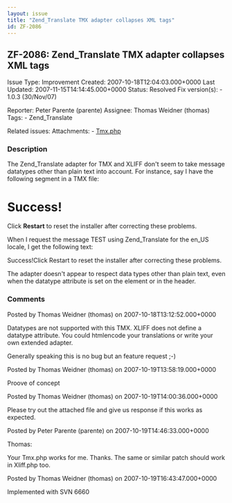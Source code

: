 ```yaml
---
layout: issue
title: "Zend_Translate TMX adapter collapses XML tags"
id: ZF-2086
---
```


ZF-2086: Zend\_Translate TMX adapter collapses XML tags
-------------------------------------------------------

 Issue Type: Improvement Created: 2007-10-18T12:04:03.000+0000 Last Updated: 2007-11-15T14:14:45.000+0000 Status: Resolved Fix version(s): - 1.0.3 (30/Nov/07)
 
 Reporter:  Peter Parente (parente)  Assignee:  Thomas Weidner (thomas)  Tags: - Zend\_Translate
 
 Related issues: 
 Attachments: - [Tmx.php](/issues/secure/attachment/10901/Tmx.php)
 
### Description

The Zend\_Translate adapter for TMX and XLIFF don't seem to take message datatypes other than plain text into account. For instance, say I have the following segment in a TMX file:

Success!
========

Click **Restart** to reset the installer after correcting these problems.

When I request the message TEST using Zend\_Translate for the en\_US locale, I get the following text:

Success!Click Restart to reset the installer after correcting these problems.

The adapter doesn't appear to respect data types other than plain text, even when the datatype attribute is set on the element or in the header.

 

 

### Comments

Posted by Thomas Weidner (thomas) on 2007-10-18T13:12:52.000+0000

Datatypes are not supported with this TMX. XLIFF does not define a datatype attribute. You could htmlencode your translations or write your own extended adapter.

Generally speaking this is no bug but an feature request ;-)

 

 

Posted by Thomas Weidner (thomas) on 2007-10-19T13:58:19.000+0000

Proove of concept

 

 

Posted by Thomas Weidner (thomas) on 2007-10-19T14:00:36.000+0000

Please try out the attached file and give us response if this works as expected.

 

 

Posted by Peter Parente (parente) on 2007-10-19T14:46:33.000+0000

Thomas:

Your Tmx.php works for me. Thanks. The same or similar patch should work in Xliff.php too.

 

 

Posted by Thomas Weidner (thomas) on 2007-10-19T16:43:47.000+0000

Implemented with SVN 6660

 

 